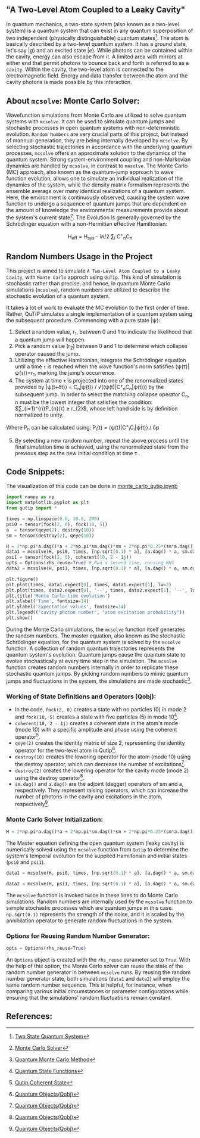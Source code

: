 ## "A Two-Level Atom Coupled to a Leaky Cavity"
In quantum mechanics, a two-state system (also known as a two-level system) is a quantum system that can exist in any quantum superposition of two independent (physically distinguishable) quantum states[^1].  The atom is basically described by a two-level quantum system. It has a ground state, let's say $\left| g \right\rangle$ and an excited state $\left| e \right\rangle$. While photons can be contained within the cavity, energy can also escape from it. A limited area with mirrors at either end that permit photons to bounce back and forth is referred to as a `cavity`. Within the cavity, the two-level atom is connected to the electromagnetic field. Energy and data transfer between the atom and the cavity photons is made possible by this interaction.

## About `mcsolve`: Monte Carlo Solver:
Wavefunction simulations from Monte Carlo are utilized to solve quantum systems with `mcsolve`. It can be used to simulate quantum jumps and stochastic processes in open quantum systems with non-deterministic evolution. `Random Numbers` are very crucial parts of this project, but instead of mannual generation, they are being internally developed by `mcsolve`. By selecting stochastic trajectories in accordance with the underlying quantum processes, `mcsolve` offers an approximate solution to the dynamics of the quantum system. Strong system-environment coupling and non-Markovian dynamics are handled by `mcsolve`, in contrast to `mesolve`.
The Monte Carlo (MC) approach, also known as the quantum-jump approach to wave function evolution, allows one to simulate an individual realization of the dynamics of the system, while the density matrix formalism represents the ensemble average over many identical realizations of a quantum system. Here, the environment is continuously observed, causing the system wave function to undergo a sequence of quantum jumps that are dependent on the amount of knowledge the environmental measurements provide about the system's current state[^2]. The Evolution is generally governed by the Schrödinger equation with a non-Hermitian effective Hamiltonian:
<center>

H<sub>eff</sub> = H<sub>sys</sub> - iℏ/2 ∑<sub>i</sub> C<sup>+</sup><sub>n</sub>C<sub>n</sub>

</center>


## Random Numbers Usage in the Project
This project is aimed to simulate `A Two-Level Atom Coupled to a Leaky Cavity`, with `Monte Carlo` approch using `QuTip`. This kind of simulation is stochastic rather than precise, and hence, in quantum Monte Carlo simulations (`mcsolve`), random numbers are utilized to describe the stochastic evolution of a quantum system.

It takes a lot of work to evaluate the MC evolution to the first order of time. Rather, QuTiP simulates a single implementation of a quantum system using the subsequent procedure. Commencing with a pure state |ψ⟩:

1. Select a random value, r<sub>1</sub>, between 0 and 1 to indicate the likelihood that a quantum jump will happen.
2. Pick a random value (r<sub>2</sub>) between 0 and 1 to determine which collapse operator caused the jump.
3. Utilizing the effective Hamiltonian, integrate the Schrödinger equation until a time `τ` is reached when the wave function's norm satisfies ⟨ψ(τ)|ψ(τ)⟩=r<sub>1</sub>, marking the jump's occurrence.
4. The system at time `τ` is projected into one of the renormalized states provided by |ψ(t+δt)⟩ = C<sub>n</sub>|ψ(t)⟩ / √(⟨ψ(t)|C†<sub>n</sub>C<sub>n</sub>|ψ(t)⟩) by the subsequent jump. In order to select the matching collapse operator C<sub>n</sub>,  n must be the lowest integer that satisfies the condition:
$∑_{i=1}^{n}P_{n}(τ) ≥ r_{2}$, whose left hand side is by definition normalized to unity.

Where P<sub>n</sub> can be calculated using: P<sub>i</sub>(t) = ⟨ψ(t)|C<sup>+</sup><sub>i</sub>C<sub>i</sub>|ψ(t)⟩ / δp

5. By selecting a new random number, repeat the above process until the final simulation time is achieved, using the renormalized state from the previous step as the new initial condition at time τ . 

## Code Snippets:
The visualization of this code can be done in [monte_carlo_qutip.ipynb](https://github.com/ubsuny/MC-CP2P2024/blob/main/monte_carlo_qutip_.ipynb)
```python
import numpy as np
import matplotlib.pyplot as plt
from qutip import *

times = np.linspace(0.0, 10.0, 200)
psi0 = tensor(fock(2, 0), fock(10, 5))
a  = tensor(qeye(2), destroy(10))
sm = tensor(destroy(2), qeye(10))

H = 2*np.pi*a.dag()*a + 2*np.pi*sm.dag()*sm + 2*np.pi*0.25*(sm*a.dag() + sm.dag()*a)
data1 = mcsolve(H, psi0, times, [np.sqrt(0.1) * a], [a.dag() * a, sm.dag() * sm])
psi1 = tensor(fock(2, 0), coherent(10, 2 - 1j))
opts = Options(rhs_reuse=True) # Run a second time, reusing RHS
data2 = mcsolve(H, psi1, times, [np.sqrt(0.1) * a], [a.dag() * a, sm.dag() * sm], options=opts)

plt.figure()
plt.plot(times, data1.expect[0], times, data1.expect[1], lw=2)
plt.plot(times, data2.expect[0], '--', times, data2.expect[1], '--', lw=2)
plt.title('Monte Carlo time evolution')
plt.xlabel('Time', fontsize=14)
plt.ylabel('Expectation values', fontsize=14)
plt.legend(("cavity photon number", "atom excitation probability"))
plt.show()
```
During the Monte Carlo simulations, the `mcsolve` function itself generates the random numbers. The master equation, also known as the stochastic Schrödinger equation, for the quantum system is solved by the `mcsolve` function. A collection of random quantum trajectories represents the quantum system's evolution. Quantum jumps cause the quantum state to evolve stochastically at every time step in the simulation. The `mcsolve` function creates random numbers internally in order to replicate these stochastic quantum jumps. By picking random numbers to mimic quantum jumps and fluctuations in the system, the simulations are made stochastic[^6]. 

 ### Working of State Definitions and Operators (Qobj):
- In the code, `fock(2, 0)` creates a state with no particles (0) in mode 2 and `fock(10, 5)` creates a state with five particles (5) in mode 10[^3]. 
- `coherent(10, 2 - 1j)` creates a coherent state in the atom's mode (mode 10) with a specific amplitude and phase using the coherent operator[^4]. 
- `qeye(2)` creates the identity matrix of size 2, representing the identity operator for the two-level atom in Qutip[^5]. 
- `destroy(10)` creates the lowering operator for the atom (mode 10) using the destroy operator, which can decrease the number of excitations[^5]. 
- `destroy(2)` creates the lowering operator for the cavity mode (mode 2) using the destroy operator[^5]. 
- `sm.dag()` and `a.dag()` are the adjoint (dagger) operators of sm and a, respectively. They represent raising operators, which can increase the number of photons in the cavity and excitations in the atom, respectively[^5].

### Monte Carlo Solver Initialization:
```python
H = 2*np.pi*a.dag()*a + 2*np.pi*sm.dag()*sm + 2*np.pi*0.25*(sm*a.dag() + sm.dag()*a)
```
The Master equation defining the open quantum system (leaky cavity) is numerically solved using the `mcsolve` function from `Qutip` to determine the system's temporal evolution for the supplied Hamiltonian and initial states (`psi0` and `psi1`).
```python
data1 = mcsolve(H, psi0, times, [np.sqrt(0.1) * a], [a.dag() * a, sm.dag() * sm])
```

```python
data2 = mcsolve(H, psi1, times, [np.sqrt(0.1) * a], [a.dag() * a, sm.dag() * sm], options=opts)
```
The `mcsolve` function is invoked twice in these lines to do Monte Carlo simulations. Random numbers are internally used by the `mcsolve` function to sample stochastic processes which are quantum jumps in this case. `np.sqrt(0.1)` represents the strength of the noise, and it is scaled by the annihilation operator to generate random fluctuations in the system.

### Options for Reusing Random Number Generator:
```python
opts = Options(rhs_reuse=True)
```
An `Options` object is created with the `rhs_reuse` parameter set to `True`. With the help of this option, the Monte Carlo solver can reuse the state of the random number generator in between `mcsolve` runs. By reusing the random number generator state, both simulations (`data1` and `data2`) will employ the same random number sequence. This is helpful, for instance, when comparing various initial circumstances or parameter configurations while ensuring that the simulations' random fluctuations remain constant.


## References:

[^1]: [Two State Quantum System](https://en.wikipedia.org/wiki/Two-state_quantum_system#:~:text=In%20quantum%20mechanics%2C%20a%20two,a%20system%20is%20two%2Ddimensional.)

[^2]: [Monte Carlo Solver](https://qutip.org/docs/latest/guide/dynamics/dynamics-monte.html)

[^3]: [Quantum State Functions](https://qutip.org/docs/latest/apidoc/functions.html?highlight=fock)

[^4]: [Qutip Coherent State](https://qutip.org/docs/latest/apidoc/functions.html?highlight=coherent#qutip.states.coherent_dm)

[^5]: [Quantum Objects(Qobj)](https://qutip.org/docs/latest/apidoc/classes.html)

[^6]: [Quantum Monte Carlo Method](http://info.phys.unm.edu/~ideutsch/Classes/Phys581S14/Lectures/Molmer2.pdf)